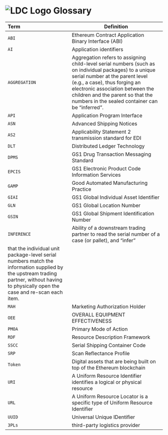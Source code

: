 # ![LDC Logo](99_images/LDC_32_32.ico) Glossary

| Term      | Definition                                                                                |
| :---      | ---                                                                                       |
| `ABI`     | Ethereum Contract Application Binary Interface (ABI)                                      |
| `AI`      | Application identifiers                                                                   |
| `AGGREGATION` | Aggregation refers to assigning child-level serial numbers (such as on individual packages) to a unique serial number at the parent level (e.g., a case), thus forging an electronic association between the children and the parent so that the numbers in the sealed container can be “inferred”.              |
| `API`     | Application Program Interface                                                             |
| `ASN`     | Advanced Shipping Notices                                                                 |
| `AS2`     | Applicability Statement 2 transmission standard for EDI                                   |
| `DLT`     | Distributed Ledger Technology                                                             |
| `DPMS`    | GS1 Drug Transaction Messaging Standard                                                   |
| `EPCIS`   | GS1 Electronic Product Code Information Services                                          |
| `GAMP`    | Good Automated Manufacturing Practice                                                     |
| `GIAI`    | GS1 Global Individual Asset Identifier                                                    |
| `GLN`     | GS1 Global Location Number                                                                |
| `GSIN`    | GS1 Global Shipment Identification Number                                                 |
| `INFERENCE`   | Ability of a downstream trading partner to read the serial number of a case (or pallet), and “infer”
that the individual unit package-level serial numbers match the information supplied by the upstream trading partner, without having to physically open the case and re-scan each item.                                                                                                   |
| `MAH`     | Marketing Authorization Holder                                                            |
| `OEE`     | OVERALL EQUIPMENT EFFECTIVENESS                                                           |
| `PMOA`    | Primary Mode of Action                                                                    |
| `RDF`     | Resource Description Framework                                                            |
| `SSCC`    | Serial Shipping Container Code                                                            |
| `SRP`     | Scan Reflectance Profile                                                                  |
| `Token`   | Digital assets that are being built on top of the Ethereum blockchain                     |
| `URI`     | A Uniform Resource Identifier identifies a logical or physical resource                   |
| `URL`     | A Uniform Resource Locator is a specific type of Uniform Resource Identifier              |
| `UUID`    | Universal Unique IDentifier                                                               |
| `3PLs`    | third-party logistics provider                                                            |

